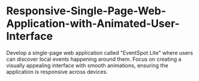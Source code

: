 # Responsive-Single-Page-Web-Application-with-Animated-User-Interface
Develop a single-page web application called "EventSpot Lite" where users can discover local events happening around them. Focus on creating a visually appealing interface with smooth animations, ensuring the application is responsive across devices.
